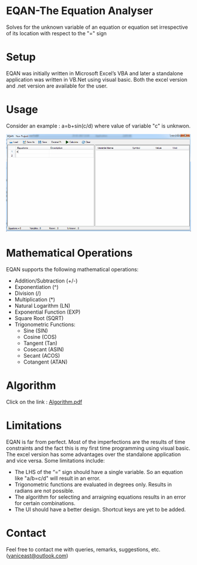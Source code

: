 # EQAN-The Equation Analyser
Solves for the unknown variable of an equation or equation set irrespective of its location with respect to the "=" sign

# Setup
EQAN was initially written in Microsoft Excel’s VBA and later a standalone application was written in VB.Net using visual basic. Both the excel version and .net version are available for the user.  

# Usage
Consider an example : a=b+sin(c/d) where value of variable "c"  is unknwon.

![solarized dualmode](https://github.com/vaniceast/EQAN/blob/master/example.gif)

# Mathematical Operations
EQAN supports the following mathematical operations: 
* Addition/Subtraction (+/-)
* Exponentiation (^)
* Division (/)
* Multiplication (*)
* Natural Logarithm (LN)
* Exponential Function (EXP)
* Square Root (SQRT)
* Trigonometric Functions: 
  * Sine (SIN)
  * Cosine (COS)
  * Tangent (Tan)
  * Cosecant (ASIN)
  * Secant (ACOS)
  * Cotangent (ATAN)

# Algorithm 
Click on the link : [Algorithm.pdf](https://github.com/vaniceast/EQAN/blob/master/EQAN.pdf)

# Limitations
EQAN is far from perfect. Most of the imperfections are the results of time constraints and the fact this is my first time programming using visual basic. The excel version has some advantages over the standalone application and vice versa. Some limitations include:
* The LHS of the “=” sign should have a single variable. So an equation like "a/b=c/d" will result in an error.
* Trigonometric functions are evaluated in degrees only. Results in radians are not possible.
* The algorithm for selecting and arraigning equations results in an error for certain combinations.
* The UI should have a better design. Shortcut keys are yet to be added.

# Contact
Feel free to contact me with queries, remarks, suggestions, etc. (vaniceast@outlook.com)
